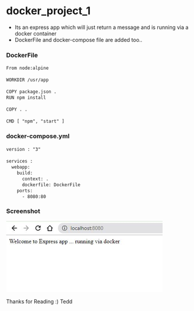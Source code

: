 # docker_project_1

- Its an express app which will just return a message and is running via a docker container
- DockerFile and docker-compose file are added too..

### DockerFile

```
From node:alpine

WORKDIR /usr/app

COPY package.json .
RUN npm install

COPY . .

CMD [ "npm", "start" ]

```

### docker-compose.yml

```
version : "3"

services :
  webapp:
    build:
      context: .
      dockerfile: DockerFile
    ports:
      - 8080:80

```

### Screenshot

![image](https://github.com/teddcp2/docker_project_1/blob/master/screenshot.JPG)

Thanks for Reading :)
Tedd
